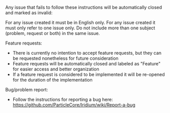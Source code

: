 Any issue that fails to follow these instructions will be automatically closed and marked as invalid:

For any issue created it must be in English only.
For any issue created it must only refer to one issue only.
Do not include more than one subject (problem, request or both) in the same issue.

Feature requests:
 - There is currently no intention to accept feature requests, but they can be requested nonetheless for future consideration
 - Feature requests will be automatically closed and labeled as "Feature" for easier access and better organization
 - If a feature request is considered to be implemented it will be re-opened for the duration of the implementation

Bug/problem report:
 - Follow the instructions for reporting a bug here: https://github.com/ParticleCore/Iridium/wiki/Report-a-bug
